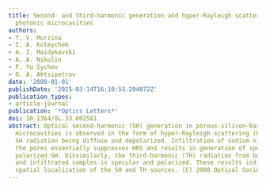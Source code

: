 ```yaml
---
title: Second- and third-harmonic generation and hyper-Rayleigh scattering in porous-silicon-based
  photonic microcavities
authors:
- T. V. Murzina
- I. A. Kolmychek
- A. I. Maidykovski
- A. A. Nikulin
- F. Yu Sychev
- O. A. Aktsipetrov
date: '2008-01-01'
publishDate: '2025-03-14T16:10:53.294072Z'
publication_types:
- article-journal
publication: '*Optics Letters*'
doi: 10.1364/OL.33.002581
abstract: Optical second-harmonic (SH) generation in porous-silicon-based photonic
  microcavities is observed in the form of hyper-Rayleigh scattering (HRS), with the
  SH radiation being diffuse and depolarized. Infiltration of sodium nitrite into
  the pores essentially suppresses HRS and results in generation of specular and partially
  polarized SH. Dissimilarly, the third-harmonic (TH) radiation from both unfilled
  and infiltrated samples is specular and polarized. These results indicate different
  spatial localization of the SH and TH sources. (C) 2008 Optical Society of America
---
```

